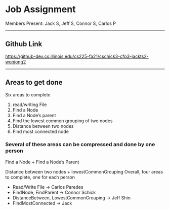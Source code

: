 # Job Assignment
Members Present: Jack S, Jeff S, Connor S, Carlos P

- - - - 
## Github Link
https://github-dev.cs.illinois.edu/cs225-fa21/cschick3-cfp3-jackts2-wonjong2

- - - - 
## Areas to get done
Six areas to complete
1. read/writing File
2. Find a Node
3. Find a Node’s parent
4. Find the lowest common grouping of two nodes
5. Distance between two nodes
6. Find most connected node

### Several of these areas can be compressed and done by one person
Find a Node + Find a Node’s Parent

Distance between two nodes + lowestCommonGrouping
Overall, four areas to complete, one for each person
- Read/Write File -> Carlos Paredes
- FindNode, FindParent -> Connor Schick
- DistanceBetween, LowestCommonGrouping -> Jeff Shin 
- FindMostConnected -> Jack
